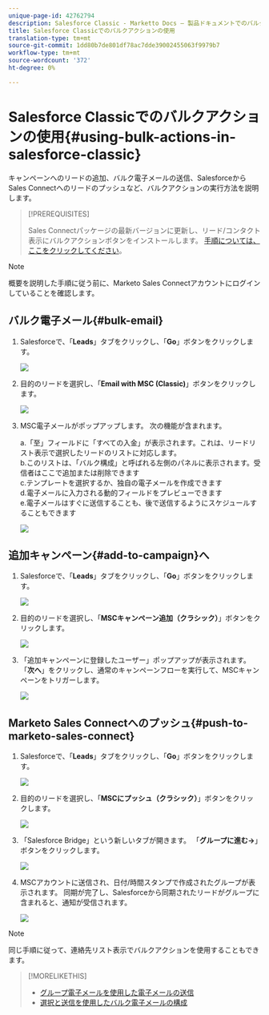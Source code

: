 ```yaml
---
unique-page-id: 42762794
description: Salesforce Classic - Marketto Docs — 製品ドキュメントでのバルクアクションの使用
title: Salesforce Classicでのバルクアクションの使用
translation-type: tm+mt
source-git-commit: 1dd80b7de801df78ac7dde39002455063f9979b7
workflow-type: tm+mt
source-wordcount: '372'
ht-degree: 0%

---
```



# Salesforce Classicでのバルクアクションの使用{#using-bulk-actions-in-salesforce-classic}

キャンペーンへのリードの追加、バルク電子メールの送信、SalesforceからSales Connectへのリードのプッシュなど、バルクアクションの実行方法を説明します。

>[!PREREQUISITES]
>
>Sales Connectパッケージの最新バージョンに更新し、リード/コンタクト表示にバルクアクションボタンをインストールします。 [手順については、ここをクリックしてください](https://s3.amazonaws.com/tout-user-store/salesforce/assets/Marketo+Sales+Engage+For+Salesforce_+Installation+and+Success+Guide.pdf)。

>[!NOTE]
>
>概要を説明した手順に従う前に、Marketo Sales Connectアカウントにログインしていることを確認します。

## バルク電子メール{#bulk-email}

1. Salesforceで、「**Leads**」タブをクリックし、「**Go**」ボタンをクリックします。

   ![](assets/one-5.png)

1. 目的のリードを選択し、「**Email with MSC (Classic)**」ボタンをクリックします。

   ![](assets/two-5.png)

1. MSC電子メールがポップアップします。 次の機能が含まれます。

   a.「至」フィールドに「すべての入金」が表示されます。これは、リードリスト表示で選択したリードのリストに対応します。\
   b.このリストは、「バルク構成」と呼ばれる左側のパネルに表示されます。受信者はここで追加または削除できます\
   c.テンプレートを選択するか、独自の電子メールを作成できます\
   d.電子メールに入力される動的フィールドをプレビューできます\
   e.電子メールはすぐに送信することも、後で送信するようにスケジュールすることもできます

   ![](assets/three-4.png)

## 追加キャンペーン{#add-to-campaign}へ

1. Salesforceで、「**Leads**」タブをクリックし、「**Go**」ボタンをクリックします。

   ![](assets/four-3.png)

1. 目的のリードを選択し、「**MSCキャンペーン追加（クラシック）**」ボタンをクリックします。

   ![](assets/five-3.png)

1. 「追加キャンペーンに登録したユーザー」ポップアップが表示されます。 「**次へ**」をクリックし、通常のキャンペーンフローを実行して、MSCキャンペーンをトリガーします。

   ![](assets/six.png)

## Marketo Sales Connectへのプッシュ{#push-to-marketo-sales-connect}

1. Salesforceで、「**Leads**」タブをクリックし、「**Go**」ボタンをクリックします。

   ![](assets/seven-1.png)

1. 目的のリードを選択し、「**MSCにプッシュ（クラシック）**」ボタンをクリックします。

   ![](assets/eight-1.png)

1. 「Salesforce Bridge」という新しいタブが開きます。 「**グループに進む→**」ボタンをクリックします。

   ![](assets/nine-1.png)

1. MSCアカウントに送信され、日付/時間スタンプで作成されたグループが表示されます。 同期が完了し、Salesforceから同期されたリードがグループに含まれると、通知が受信されます。

   ![](assets/ten.png)

>[!NOTE]
>
>同じ手順に従って、連絡先リスト表示でバルクアクションを使用することもできます。

>[!MORELIKETHIS]
>
>* [グループ電子メールを使用した電子メールの送信](/help/marketo/product-docs/marketo-sales-connect/email/using-the-compose-window/sending-emails-via-group-email.md)
>* [選択と送信を使用したバルク電子メールの構成](/help/marketo/product-docs/marketo-sales-connect/email/using-the-compose-window/composing-bulk-emails-with-select-and-send.md#sending-emails)

